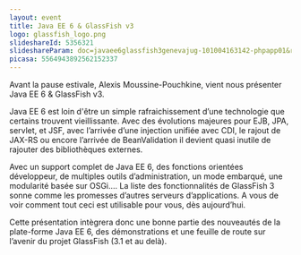 ```yaml
---
layout: event
title: Java EE 6 & GlassFish v3
logo: glassfish_logo.png
slideshareId: 5356321
slideshareParam: doc=javaee6glassfish3genevajug-101004163142-phpapp01&rel=0&stripped_title=java-ee6-glassfish3-genevajug&userName=GenevaJUG
picasa: 5564943892562152337
---
```

Avant la pause estivale, Alexis Moussine-Pouchkine, vient nous présenter Java EE 6 & GlassFish v3.

Java EE 6 est loin d'être un simple rafraichissement d’une technologie que certains trouvent vieillissante. Avec des évolutions majeures pour EJB, JPA, servlet, et JSF, avec l’arrivée d’une injection unifiée avec CDI, le rajout de JAX-RS ou encore l’arrivée de BeanValidation il devient quasi inutile de rajouter des bibliothèques externes.

Avec un support complet de Java EE 6, des fonctions orientées développeur, de multiples outils d’administration, un mode embarqué, une modularité basée sur OSGi.... La liste des fonctionnalités de GlassFish 3 sonne comme les promesses d’autres serveurs d’applications. A vous de voir comment tout ceci est utilisable pour vous, dès aujourd’hui.

Cette présentation intègrera donc une bonne partie des nouveautés de la plate-forme Java EE 6, des démonstrations et une feuille de route sur l’avenir du projet GlassFish (3.1 et au delà).